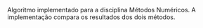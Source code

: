 Algoritmo implementado para a disciplina Métodos Numéricos.
A implementação compara os resultados dos dois métodos.

